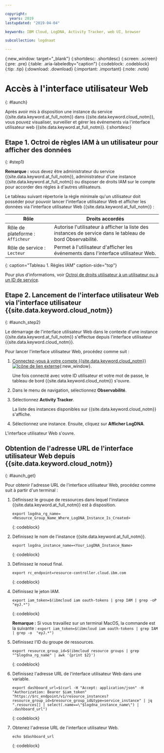 ```yaml
---

copyright:
  years: 2019
lastupdated: "2019-04-04"

keywords: IBM Cloud, LogDNA, Activity Tracker, web UI, browser

subcollection: logdnaat

---
```


{:new_window: target="_blank"}
{:shortdesc: .shortdesc}
{:screen: .screen}
{:pre: .pre}
{:table: .aria-labeledby="caption"}
{:codeblock: .codeblock}
{:tip: .tip}
{:download: .download}
{:important: .important}
{:note: .note}

# Accès à l'interface utilisateur Web
{: #launch}

Après avoir mis à disposition une instance du service {{site.data.keyword.at_full_notm}} dans {{site.data.keyword.cloud_notm}}, vous pouvez visualiser, surveiller et gérer les événements via l'interface utilisateur web {{site.data.keyword.at_full_notm}}.
{:shortdesc}


## Etape 1. Octroi de règles IAM à un utilisateur pour afficher des données  
{: #step1}

**Remarque :** vous devez être administrateur du service {{site.data.keyword.at_full_notm}}, administrateur d'une instance {{site.data.keyword.at_full_notm}} ou disposer de droits IAM sur le compte pour accorder des règles à d'autres utilisateurs.

Le tableau suivant répertorie la règle minimale qu'un utilisateur doit posséder pour pouvoir lancer l'interface utilisateur Web et afficher les données via l'interface utilisateur Web {{site.data.keyword.at_full_notm}} : 

|Rôle | Droits accordés       |
|---------------------------|---------------------|
|  Rôle de plateforme : `Afficheur `     | Autorise l'utilisateur à afficher la liste des instances de service dans le tableau de bord Observabilité. |
| Rôle de service : `Lecteur`      | Permet à l'utilisateur d'afficher les événements dans l'interface utilisateur Web. | 
{: caption="Tableau 1. Règles IAM" caption-side="top"} 

Pour plus d'informations, voir [Octroi de droits utilisateur à un utilisateur ou à un ID de service](/docs/services/Activity-Tracker-with-LogDNA?topic=logdnaat-iam_view_events#iam_view_events).


## Etape 2. Lancement de l'interface utilisateur Web via l'interface utilisateur {{site.data.keyword.cloud_notm}} 
{: #launch_step2}

Le démarrage de l'interface utilisateur Web dans le contexte d'une instance {{site.data.keyword.at_full_notm}} s'effectue depuis l'interface utilisateur {{site.data.keyword.cloud_notm}}. 

Pour lancer l'interface utilisateur Web, procédez comme suit :

1. [Connectez-vous à votre compte {{site.data.keyword.cloud_notm}} ![Icône de lien externe](../../icons/launch-glyph.svg "Icône de lien externe")](https://cloud.ibm.com/login){:new_window}.

	Une fois connecté avec votre ID utilisateur et votre mot de passe, le tableau de bord {{site.data.keyword.cloud_notm}} s'ouvre.

2. Dans le menu de navigation, sélectionnez **Observabilité**.  

3. Sélectionnez **Activity Tracker**. 

    La liste des instances disponibles sur {{site.data.keyword.cloud_notm}} s'affiche. 

4. Sélectionnez une instance. Ensuite, cliquez sur **Afficher LogDNA**.

L'interface utilisateur Web s'ouvre.


## Obtention de l'adresse URL de l'interface utilisateur Web depuis {{site.data.keyword.cloud_notm}}
{: #launch_get}

Pour obtenir l'adresse URL de l'interface utilisateur Web, procédez comme suit à partir d'un terminal :

1. Définissez le groupe de ressources dans lequel l'instance {{site.data.keyword.at_full_notm}} est à disposition.

    ```
    export logdna_rg_name=<Resource_Group_Name_Where_LogDNA_Instance_Is_Created>
    ```
    {: codeblock}

2. Définissez le nom de l'instance {{site.data.keyword.at_full_notm}}.

    ```
    export logdna_instance_name=<Your_LogDNA_Instance_Name>
    ```
    {: codeblock}

3. Définissez le noeud final.

    ```
    export rc_endpoint=resource-controller.cloud.ibm.com
    ```
    {: codeblock}

4. Définissez le jeton IAM.

    ```
    export iam_token=$(ibmcloud iam oauth-tokens | grep IAM | grep -oP  "eyJ.*")
    ```
    {: codeblock}

    **Remarque :** Si vous travaillez sur un terminal MacOS, la commande est la suivante : `export iam_token=$(ibmcloud iam oauth-tokens | grep IAM | grep -o  "eyJ.*")`

5. Définissez l'ID du groupe de ressources.

    ```
    export resource_group_id=$(ibmcloud resource groups | grep "^$logdna_rg_name" | awk '{print $2}')
    ```
    {: codeblock}

6. Définissez l'adresse URL de l'interface utilisateur Web dans une variable.

    ```
    export dashboard_url=$(curl -H "Accept: application/json" -H "Authorization: Bearer $iam_token" "https://$rc_endpoint/v1/resource_instances?resource_group_id=$resource_group_id&type=service_instance" | jq ".resources[] | select(.name==\"$logdna_instance_name\") | .dashboard_url")
    ```
    {: codeblock}

7. Obtenez l'adresse URL de l'interface utilisateur Web.

    ```
    echo $dashboard_url
    ```
    {: codeblock}

    

